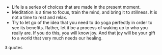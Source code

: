  - Life is a series of choices that are made in the present moment.
 - Meditation is a time to focus, train the mind, and bring it to stillness. It is not a time to rest and relax.
 - Try to let go of the idea that you need to do yoga perfectly in order to see its benefits. Rather, let it be a process of waking up to who you really are. If you do this, you will know joy. And that joy will be your gift to a world that very much needs our healing.

3 quotes